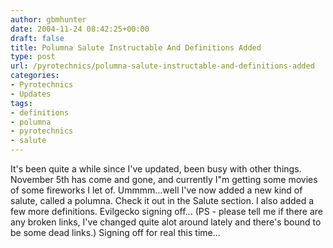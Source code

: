```yaml
---
author: gbmhunter
date: 2004-11-24 08:42:25+00:00
draft: false
title: Polumna Salute Instructable And Definitions Added
type: post
url: /pyrotechnics/polumna-salute-instructable-and-definitions-added
categories:
- Pyrotechnics
- Updates
tags:
- definitions
- polumna
- pyrotechnics
- salute
---
```


It's been quite a while since I've updated, been busy with other things. November 5th has come and gone, and currently I"m getting some movies of some fireworks I let of. Ummmm...well I've now added a new kind of salute, called a polumna. Check it out in the Salute section. I also added a few more definitions. Evilgecko signing off...
(PS - please tell me if there are any broken links, I've changed quite alot around lately and there's bound to be some dead links.) Signing off for real this time...
